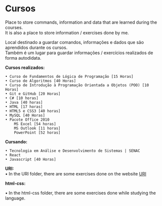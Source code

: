 # Cursos
 <p>Place to store commands, information and data that are learned during the courses.<br>
 It is also a place to store information / exercises done by me.</p>

 <p>Local destinado a guardar comandos, informações e dados que são aprendidos durante os cursos.<br>
 Também é um lugar para guardar informações / exercícios realizados de forma autodidata.</p> 

<strong>Cursos realizados:</strong>

    • Curso de Fundamentos de Lógica de Programação [15 Horas]
    • Curso de Algoritmos [40 Horas]
    • Curso de Introdução à Programação Orientada a Objetos (POO) [10 Horas]
    • Git e GitHub [20 Horas]
    • C# [10 horas]
    • Java [40 horas] 
    • HTML [17 horas]
    • HTML5 e CSS3 [40 horas]
    • MySQL [40 Horas]
    • Pacote Office 2010 
        MS Excel [54 horas]
        MS Outlook [11 horas]
        PowerPoint [52 horas]

<strong>Cursando:</strong>

    • Tecnologia em Análise e Desenvolvimento de Sistemas | SENAC
    • React
    • Javascript [40 Horas]
    

<strong>URI:</strong><br>
    • In the URI folder, there are some exercises done on the website <a href="https://www.urionlinejudge.com.br">URI</a>

<strong>html-css:</strong>

<p>• In the html-css folder, there are some exercises done while studying the language.</p>
    
